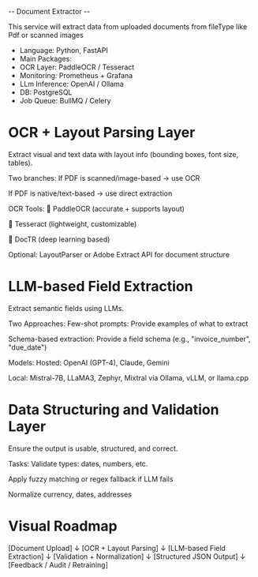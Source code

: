 -- Document Extractor --

This service will extract data from uploaded documents from fileType like Pdf or scanned images

- Language: Python, FastAPI
- Main Packages: 
- OCR Layer: PaddleOCR / Tesseract
- Monitoring: Prometheus + Grafana
- LLm Inference: OpenAI / Ollama
- DB: PostgreSQL
- Job Queue: BullMQ / Celery

# OCR + Layout Parsing Layer
Extract visual and text data with layout info (bounding boxes, font size, tables).

Two branches:
If PDF is scanned/image-based → use OCR

If PDF is native/text-based → use direct extraction

OCR Tools:
🧠 PaddleOCR (accurate + supports layout)

🧠 Tesseract (lightweight, customizable)

🧠 DocTR (deep learning based)

Optional: LayoutParser or Adobe Extract API for document structure

# LLM-based Field Extraction
Extract semantic fields using LLMs.

Two Approaches:
Few-shot prompts: Provide examples of what to extract

Schema-based extraction: Provide a field schema (e.g., "invoice_number", "due_date")

Models:
Hosted: OpenAI (GPT-4), Claude, Gemini

Local: Mistral-7B, LLaMA3, Zephyr, Mixtral via Ollama, vLLM, or llama.cpp

# Data Structuring and Validation Layer
Ensure the output is usable, structured, and correct.

Tasks:
Validate types: dates, numbers, etc.

Apply fuzzy matching or regex fallback if LLM fails

Normalize currency, dates, addresses


# Visual Roadmap

[Document Upload] 
      ↓
[OCR + Layout Parsing]
      ↓
[LLM-based Field Extraction]
      ↓
[Validation + Normalization]
      ↓
[Structured JSON Output]
      ↓
[Feedback / Audit / Retraining]
